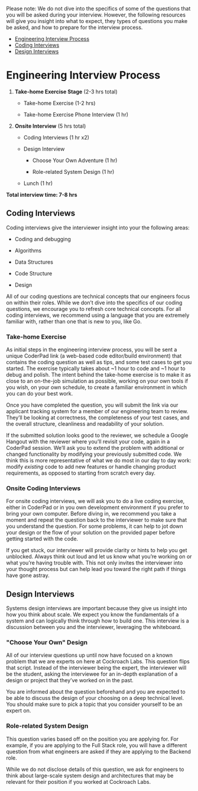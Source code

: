 Please note: We do not dive into the specifics of some of the questions that you will be asked during your interview. However, the following resources will give you insight into what to expect, they types of questions you make be asked, and how to prepare for the interview process.

- [Engineering Interview Process](#engineering-interview-process)
- [Coding Interviews](#coding-interviews)
- [Design Interviews](#design-interviews)

# Engineering Interview Process

1. **Take-home Exercise Stage** (2-3 hrs total)

    - Take-home Exercise (1-2 hrs)

    - Take-home Exercise Phone Interview (1 hr)

2. **Onsite Interview** (5 hrs total)

    - Coding Interviews (1 hr x2)

    - Design Interview 

        - Choose Your Own Adventure (1 hr)

        - Role-related System Design (1 hr)

    - Lunch (1 hr)

**Total interview time: 7-8 hrs**


## Coding Interviews

Coding interviews give the interviewer insight into your the following areas:

- Coding and debugging

- Algorithms

- Data Structures

- Code Structure

- Design


All of our coding questions are technical concepts that our engineers focus on within their roles. While we don’t dive into the specifics of our coding questions, we encourage you to refresh core technical concepts. For all coding interviews, we recommend using a language that you are extremely familiar with, rather than one that is new to you, like Go. 

### Take-home Exercise

As initial steps in the engineering interview process, you will be sent a unique CoderPad link (a web-based code editor/build environment) that contains the coding question as well as tips, and some test cases to get you started. The exercise typically takes about ~1 hour to code and ~1 hour to debug and polish. The intent behind the take-home exercise is to make it as close to an on-the-job simulation as possible, working on your own tools if you wish, on your own schedule, to create a familiar environment in which you can do your best work.

Once you have completed the question, you will submit the link via our applicant tracking system for a member of our engineering team to review. They’ll be looking at correctness, the completeness of your test cases, and the overall structure, cleanliness and readability of your solution.

If the submitted solution looks good to the reviewer, we schedule a Google Hangout with the reviewer where you’ll revisit your code, again in a CoderPad session.  We’ll ask you to extend the problem with additional or changed functionality by modifying your previously submitted code. We think this is more representative of what we do most in our day to day work: modify *existing* code to add new features or handle changing product requirements, as opposed to starting from scratch every day.

### Onsite Coding Interviews

For onsite coding interviews, we will ask you to do a live coding exercise, either in CoderPad or in you own development environment if you prefer to bring your own computer.  Before diving in, we recommend you take a moment and repeat the question back to the interviewer to make sure that you understand the question. For some problems, it can help to jot down your design or the flow of your solution on the provided paper before getting started with the code. 

If you get stuck, our interviewer will provide clarity or hints to help you get unblocked. Always think out loud and let us know what you’re working on or what you’re having trouble with. This not only invites the interviewer into your thought process but can help lead you toward the right path if things have gone astray.

## Design Interviews

Systems design interviews are important because they give us insight into how you think about scale. We expect you know the fundamentals of a system and can logically think through how to build one. This interview is a discussion between you and the interviewer, leveraging the whiteboard. 

### "Choose Your Own" Design

All of our interview questions up until now have focused on a known problem that we are experts on here at Cockroach Labs. This question flips that script. Instead of the interviewer being the expert, the interviewer will be the student, asking the interviewee for an in-depth explanation of a design or project that they’ve worked on in the past. 

You are informed about the question beforehand and you are expected to be able to  discuss the design of your choosing on a deep technical level. You should make sure to pick a topic that you consider yourself to be an expert on. 

### Role-related System Design 

This question varies based off on the position you are applying for. For example, if you are applying to the Full Stack role, you will have a different question from what engineers are asked if they are applying to the Backend role. 

While we do not disclose details of this question, we ask for engineers to think about large-scale system design and architectures that may be relevant for their position if you worked at Cockroach Labs. 

